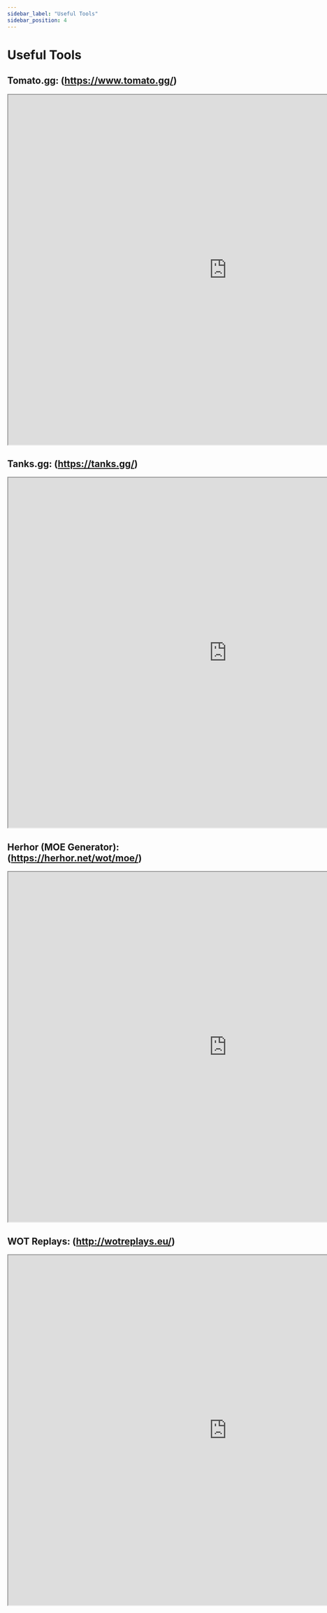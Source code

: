 ```yaml
---
sidebar_label: "Useful Tools"
sidebar_position: 4
---
```


# Useful Tools

## Tomato.gg: (https://www.tomato.gg/)

<iframe src="https://www.tomato.gg/" width="1000px" height="800px"></iframe>

## Tanks.gg: (https://tanks.gg/)

<iframe src="https://tanks.gg//" width="1000px" height="800px"></iframe>

## Herhor (MOE Generator): (https://herhor.net/wot/moe/)

<iframe src="https://herhor.net/wot/moe/" width="1000px" height="800px"></iframe>

## WOT Replays: (http://wotreplays.eu/)

<iframe src="http://wotreplays.eu/" width="1000px" height="800px"></iframe>